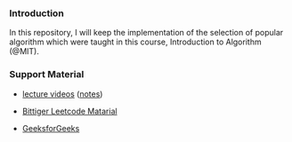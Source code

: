 ### Introduction
In this repository, I will keep the implementation of the selection of
popular algorithm which were taught in this course, Introduction to Algorithm
(@MIT).

### Support Material
* [lecture videos](https://www.youtube.com/watch?v=HtSuA80QTyo&list=PLUl4u3cNGP61Oq3tWYp6V_F-5jb5L2iHb) ([notes](https://courses.csail.mit.edu/6.006/fall11/notes.shtml))


* [Bittiger Leetcode Matarial](http://community.bittiger.io/uploads/files/1470965974311-cleancodehandbook_v1.0.1.pdf)

* [GeeksforGeeks](https://www.geeksforgeeks.org/tree-traversals-inorder-preorder-and-postorder/)
